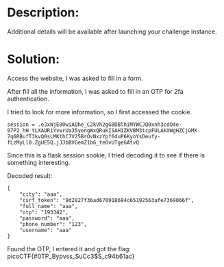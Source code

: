 # Description:
Additional details will be available after launching your challenge instance.

# Solution:
Access the website, I was asked to fill in a form.

After fill all the information, I was asked to fill in an OTP for 2fa authentication.

I tried to look for more information, so I first accessed the cookie.
```
session = .eJxNjE0OwiAQhe_C2kVh2gG8DBlhiMYWCJQ0xnh3cdO4e-97P2_hH_tLXAURiYvwrUa35yengWxQRukISAH1ZKVBM3tcpFULAkXWgHZCjGMX-7q6RBufT3kvQ0sLMKthC7V25BrOvNxzYpf6duP6KyoYsDeufy-fLzMyLl0.ZgUE5Q.jJJbBVGemZ1b6_teOvUTgeGAtvQ
```
Since this is a flask session sookie, I tried decoding it to see if there is something interesting.

Decoded result:
```
{
    "city": "aaa",
    "csrf_token": "9d2827f36ad670918684c65192563afe7369066f",
    "full_name": "aaa",
    "otp": "193342",
    "password": "aaa",
    "phone_number": "123",
    "username": "aaa"
}
```

Found the OTP, I entered it and got the flag:  picoCTF{#0TP_Bypvss_SuCc3$S_c94b61ac}
